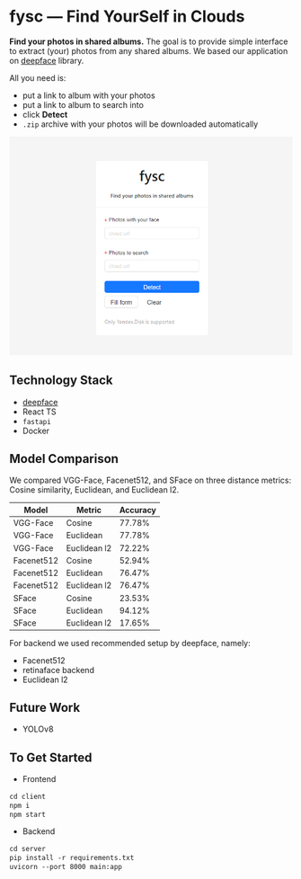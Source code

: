 # fysc — Find YourSelf in Clouds

**Find your photos in shared albums.** The goal is to provide simple interface to extract (your) photos from any shared albums. We based our application on [deepface](https://github.com/serengil/deepface/) library.

All you need is:
- put a link to album with your photos
- put a link to album to search into
- click **Detect**
- `.zip` archive with your photos will be downloaded automatically

![app](app.png)

## Technology Stack

- [deepface](https://github.com/serengil/deepface/)
- React TS
- `fastapi`
- Docker

## Model Comparison

We compared VGG-Face, Facenet512, and SFace on three distance metrics: Cosine similarity, Euclidean, and Euclidean l2.

| Model      | Metric       | Accuracy |
|------------|--------------|----------|
| VGG-Face   | Cosine       | 77.78%   |
| VGG-Face   | Euclidean    | 77.78%   |
| VGG-Face   | Euclidean l2 | 72.22%   |
| Facenet512 | Cosine       | 52.94%   |
| Facenet512 | Euclidean    | 76.47%   |
| Facenet512 | Euclidean l2 | 76.47%   |
| SFace      | Cosine       | 23.53%   |
| SFace      | Euclidean    | 94.12%   |
| SFace      | Euclidean l2 | 17.65%   |

For backend we used recommended setup by deepface, namely:
- Facenet512
- retinaface backend
- Euclidean l2

## Future Work

- YOLOv8

## To Get Started

- Frontend

```shell
cd client
npm i
npm start
```
  
- Backend

```shell
cd server
pip install -r requirements.txt
uvicorn --port 8000 main:app
```
  
